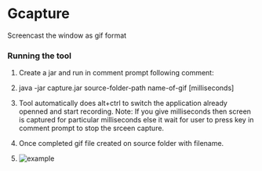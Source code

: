 # Gcapture
Screencast the window as gif format 

### Running the tool

1. Create a jar and run in comment prompt following comment:

2. java -jar capture.jar source-folder-path name-of-gif [milliseconds]

3. Tool automatically does alt+ctrl to switch the application already openned and start recording.
Note: If you give milliseconds then screen is captured for particular milliseconds else it wait for user to press key in comment prompt to stop the srceen capture.

4. Once completed gif file created on source folder with filename.

5. ![example](https://github.com/prawin20/Gcapture/edit/master/test.gif)


